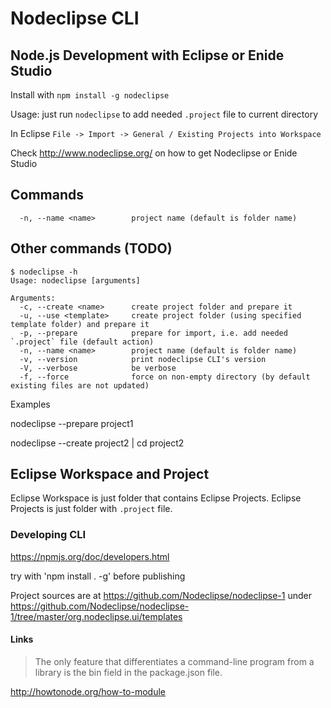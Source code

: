 

# Nodeclipse CLI

## Node.js Development with Eclipse or Enide Studio

Install with `npm install -g nodeclipse`

Usage: just run `nodeclipse` to add needed `.project` file to current directory

In Eclipse `File -> Import -> General / Existing Projects into Workspace`

Check <http://www.nodeclipse.org/> on how to get Nodeclipse or Enide Studio

## Commands

	  -n, --name <name>        project name (default is folder name)


## Other commands (TODO)

	$ nodeclipse -h
	Usage: nodeclipse [arguments]
	
	Arguments:
	  -c, --create <name>      create project folder and prepare it
	  -u, --use <template>     create project folder (using specified template folder) and prepare it
	  -p, --prepare            prepare for import, i.e. add needed `.project` file (default action)
	  -n, --name <name>        project name (default is folder name)
	  -v, --version            print nodeclipse CLI's version
	  -V, --verbose            be verbose
      -f, --force              force on non-empty directory (by default existing files are not updated)

Examples

nodeclipse --prepare project1

nodeclipse --create project2 | cd project2


## Eclipse Workspace and Project

Eclipse Workspace is just folder that contains Eclipse Projects.
Eclipse Projects is just folder with `.project` file.

### Developing CLI

<https://npmjs.org/doc/developers.html>

try with 'npm install . -g' before publishing

Project sources are at https://github.com/Nodeclipse/nodeclipse-1
under https://github.com/Nodeclipse/nodeclipse-1/tree/master/org.nodeclipse.ui/templates

#### Links

> The only feature that differentiates a command-line program from a library is the bin field in the package.json file.

<http://howtonode.org/how-to-module>